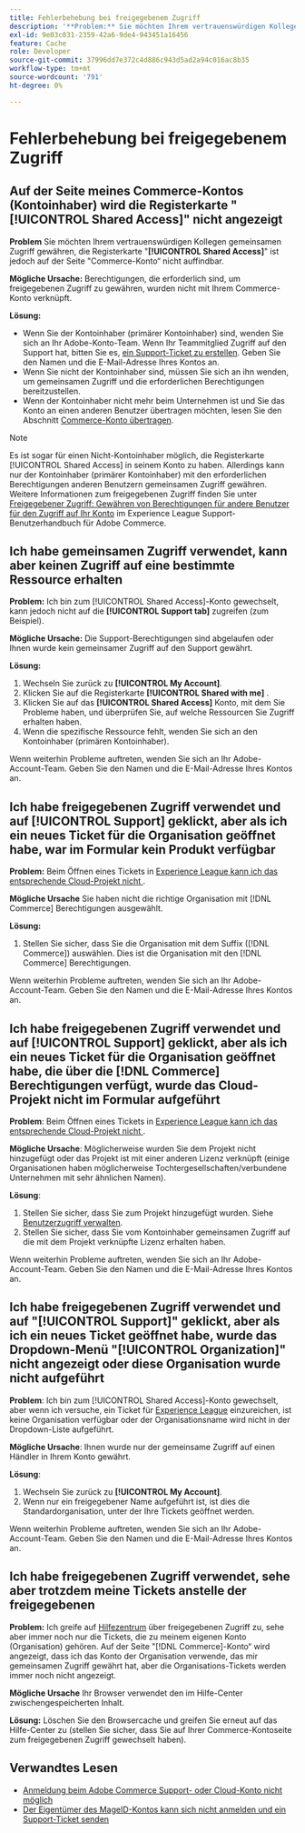```yaml
---
title: Fehlerbehebung bei freigegebenem Zugriff
description: '**Problem:** Sie möchten Ihrem vertrauenswürdigen Kollegen gemeinsamen Zugriff gewähren, aber Sie finden die Registerkarte **Freigegebener Zugriff** auf der Seite Ihres Commerce-Kontos nicht.'
exl-id: 9e03c031-2359-42a6-9de4-943451a16456
feature: Cache
role: Developer
source-git-commit: 37996dd7e372c4d886c943d5ad2a94c016ac8b35
workflow-type: tm+mt
source-wordcount: '791'
ht-degree: 0%

---
```


# Fehlerbehebung bei freigegebenem Zugriff

## Auf der Seite meines Commerce-Kontos (Kontoinhaber) wird die Registerkarte &quot;[!UICONTROL Shared Access]&quot; nicht angezeigt

**Problem** Sie möchten Ihrem vertrauenswürdigen Kollegen gemeinsamen Zugriff gewähren, die Registerkarte &quot;**[!UICONTROL Shared Access]**&quot; ist jedoch auf der Seite &quot;Commerce-Konto“ nicht auffindbar.

**Mögliche Ursache:** Berechtigungen, die erforderlich sind, um freigegebenen Zugriff zu gewähren, wurden nicht mit Ihrem Commerce-Konto verknüpft.

**Lösung:**

* Wenn Sie der Kontoinhaber (primärer Kontoinhaber) sind, wenden Sie sich an Ihr Adobe-Konto-Team. Wenn Ihr Teammitglied Zugriff auf den Support hat, bitten Sie es, [ein Support-Ticket zu erstellen](https://experienceleague.adobe.com/de/docs/commerce-knowledge-base/kb/help-center-guide/magento-help-center-user-guide#merchant-not-displayed). Geben Sie den Namen und die E-Mail-Adresse Ihres Kontos an.
* Wenn Sie nicht der Kontoinhaber sind, müssen Sie sich an ihn wenden, um gemeinsamen Zugriff und die erforderlichen Berechtigungen bereitzustellen.
* Wenn der Kontoinhaber nicht mehr beim Unternehmen ist und Sie das Konto an einen anderen Benutzer übertragen möchten, lesen Sie den Abschnitt [Commerce-Konto übertragen](https://experienceleague.adobe.com/de/docs/commerce-admin/start/commerce-account/commerce-account-transfer).

>[!NOTE]
>
>Es ist sogar für einen Nicht-Kontoinhaber möglich, die Registerkarte [!UICONTROL Shared Access] in seinem Konto zu haben. Allerdings kann nur der Kontoinhaber (primärer Kontoinhaber) mit den erforderlichen Berechtigungen anderen Benutzern gemeinsamen Zugriff gewähren. Weitere Informationen zum freigegebenen Zugriff finden Sie unter [Freigegebener Zugriff: Gewähren von Berechtigungen für andere Benutzer für den Zugriff auf Ihr Konto](https://experienceleague.adobe.com/de/docs/commerce-knowledge-base/kb/help-center-guide/magento-help-center-user-guide#shared-access) im Experience League Support-Benutzerhandbuch für Adobe Commerce.

## Ich habe gemeinsamen Zugriff verwendet, kann aber keinen Zugriff auf eine bestimmte Ressource erhalten

**Problem:** Ich bin zum [!UICONTROL Shared Access]-Konto gewechselt, kann jedoch nicht auf die **[!UICONTROL Support tab]** zugreifen (zum Beispiel).

**Mögliche Ursache:** Die Support-Berechtigungen sind abgelaufen oder Ihnen wurde kein gemeinsamer Zugriff auf den Support gewährt.

**Lösung:**

1. Wechseln Sie zurück zu **[!UICONTROL My Account]**.
1. Klicken Sie auf die Registerkarte **[!UICONTROL Shared with me]** .
1. Klicken Sie auf das **[!UICONTROL Shared Access]** Konto, mit dem Sie Probleme haben, und überprüfen Sie, auf welche Ressourcen Sie Zugriff erhalten haben.
1. Wenn die spezifische Ressource fehlt, wenden Sie sich an den Kontoinhaber (primären Kontoinhaber).

Wenn weiterhin Probleme auftreten, wenden Sie sich an Ihr Adobe-Account-Team. Geben Sie den Namen und die E-Mail-Adresse Ihres Kontos an.

## Ich habe freigegebenen Zugriff verwendet und auf [!UICONTROL Support] geklickt, aber als ich ein neues Ticket für die Organisation geöffnet habe, war im Formular kein Produkt verfügbar

**Problem:** Beim Öffnen eines Tickets in [Experience League kann ich das entsprechende Cloud-Projekt nicht ](https://experienceleague.adobe.com/home?lang=de#support).

**Mögliche Ursache** Sie haben nicht die richtige Organisation mit [!DNL Commerce] Berechtigungen ausgewählt.

**Lösung:**

1. Stellen Sie sicher, dass Sie die Organisation mit dem Suffix ([!DNL Commerce]) auswählen. Dies ist die Organisation mit den [!DNL Commerce] Berechtigungen.

Wenn weiterhin Probleme auftreten, wenden Sie sich an Ihr Adobe-Account-Team. Geben Sie den Namen und die E-Mail-Adresse Ihres Kontos an.

## Ich habe freigegebenen Zugriff verwendet und auf [!UICONTROL Support] geklickt, aber als ich ein neues Ticket für die Organisation geöffnet habe, die über die [!DNL Commerce] Berechtigungen verfügt, wurde das Cloud-Projekt nicht im Formular aufgeführt

**Problem**: Beim Öffnen eines Tickets in [Experience League kann ich das entsprechende Cloud-Projekt nicht ](https://experienceleague.adobe.com/home?lang=de#support).

**Mögliche Ursache**: Möglicherweise wurden Sie dem Projekt nicht hinzugefügt oder das Projekt ist mit einer anderen Lizenz verknüpft (einige Organisationen haben möglicherweise Tochtergesellschaften/verbundene Unternehmen mit sehr ähnlichen Namen).

**Lösung**:

1. Stellen Sie sicher, dass Sie zum Projekt hinzugefügt wurden. Siehe [Benutzerzugriff verwalten](https://experienceleague.adobe.com/de/docs/commerce-cloud-service/user-guide/project/user-access).
1. Stellen Sie sicher, dass Sie vom Kontoinhaber gemeinsamen Zugriff auf die mit dem Projekt verknüpfte Lizenz erhalten haben.

Wenn weiterhin Probleme auftreten, wenden Sie sich an Ihr Adobe-Account-Team. Geben Sie den Namen und die E-Mail-Adresse Ihres Kontos an.

## Ich habe freigegebenen Zugriff verwendet und auf &quot;[!UICONTROL Support]&quot; geklickt, aber als ich ein neues Ticket geöffnet habe, wurde das Dropdown-Menü &quot;[!UICONTROL Organization]&quot; nicht angezeigt oder diese Organisation wurde nicht aufgeführt

**Problem**: Ich bin zum [!UICONTROL Shared Access]-Konto gewechselt, aber wenn ich versuche, ein Ticket für [Experience League](https://experienceleague.adobe.com/home?lang=de#support) einzureichen, ist keine Organisation verfügbar oder der Organisationsname wird nicht in der Dropdown-Liste aufgeführt.

**Mögliche Ursache**: Ihnen wurde nur der gemeinsame Zugriff auf einen Händler in Ihrem Konto gewährt.

**Lösung**:

1. Wechseln Sie zurück zu **[!UICONTROL My Account]**.
1. Wenn nur ein freigegebener Name aufgeführt ist, ist dies die Standardorganisation, unter der Ihre Tickets geöffnet werden.

Wenn weiterhin Probleme auftreten, wenden Sie sich an Ihr Adobe-Account-Team. Geben Sie den Namen und die E-Mail-Adresse Ihres Kontos an.

## Ich habe freigegebenen Zugriff verwendet, sehe aber trotzdem meine Tickets anstelle der freigegebenen

**Problem:** Ich greife auf [Hilfezentrum](https://support.magento.com/hc/us-en/requests) über freigegebenen Zugriff zu, sehe aber immer noch nur die Tickets, die zu meinem eigenen Konto (Organisation) gehören. Auf der Seite &quot;[!DNL Commerce]-Konto“ wird angezeigt, dass ich das Konto der Organisation verwende, das mir gemeinsamen Zugriff gewährt hat, aber die Organisations-Tickets werden immer noch nicht angezeigt.

**Mögliche Ursache** Ihr Browser verwendet den im Hilfe-Center zwischengespeicherten Inhalt.

**Lösung:** Löschen Sie den Browsercache und greifen Sie erneut auf das Hilfe-Center zu (stellen Sie sicher, dass Sie auf Ihrer Commerce-Kontoseite zum freigegebenen Zugriff gewechselt haben).

## Verwandtes Lesen

* [Anmeldung beim Adobe Commerce Support- oder Cloud-Konto nicht möglich](https://experienceleague.adobe.com/de/docs/commerce-knowledge-base/kb/troubleshooting/miscellaneous/unable-to-log-in-to-support-or-cloud-project)
* [Der Eigentümer des MageID-Kontos kann sich nicht anmelden und ein Support-Ticket senden](https://experienceleague.adobe.com/de/docs/experience-cloud-kcs/kbarticles/ka-25231)
